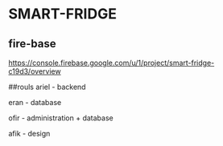 # SMART-FRIDGE

## fire-base
https://console.firebase.google.com/u/1/project/smart-fridge-c19d3/overview

##rouls 
ariel - backend

eran - database

ofir - administration + database

afik - design
